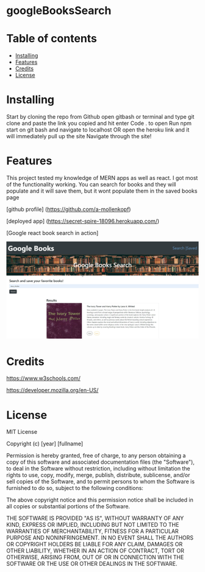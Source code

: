 # googleBooksSearch
# Table of contents

* [Installing](#Installing)
* [Features](#Features)
* [Credits](#Credits)
* [License](#License)

# Installing 

Start by cloning the repo from Github 
open gitbash or terminal and type git clone and paste the link you copied and hit enter
Code . to open
Run npm start on git bash and navigate to localhost OR open the heroku link and it will immediately pull up the site
Navigate through the site!


# Features

This project tested my knowledge of MERN apps as well as react. I got most of the functionality working. You can search for books and they will populate and it will save them, but it wont populate them in the saved books page


[github profile] (https://github.com/a-mollenkopf)

[deployed app] (https://secret-spire-18096.herokuapp.com/)


[Google react book search in action]



<img src="./client/public/googlebooksearch.png">




# Credits
https://www.w3schools.com/

https://developer.mozilla.org/en-US/

# License

MIT License

Copyright (c) [year] [fullname]

Permission is hereby granted, free of charge, to any person obtaining a copy
of this software and associated documentation files (the "Software"), to deal
in the Software without restriction, including without limitation the rights
to use, copy, modify, merge, publish, distribute, sublicense, and/or sell
copies of the Software, and to permit persons to whom the Software is
furnished to do so, subject to the following conditions:

The above copyright notice and this permission notice shall be included in all
copies or substantial portions of the Software.

THE SOFTWARE IS PROVIDED "AS IS", WITHOUT WARRANTY OF ANY KIND, EXPRESS OR
IMPLIED, INCLUDING BUT NOT LIMITED TO THE WARRANTIES OF MERCHANTABILITY,
FITNESS FOR A PARTICULAR PURPOSE AND NONINFRINGEMENT. IN NO EVENT SHALL THE
AUTHORS OR COPYRIGHT HOLDERS BE LIABLE FOR ANY CLAIM, DAMAGES OR OTHER
LIABILITY, WHETHER IN AN ACTION OF CONTRACT, TORT OR OTHERWISE, ARISING FROM,
OUT OF OR IN CONNECTION WITH THE SOFTWARE OR THE USE OR OTHER DEALINGS IN THE
SOFTWARE.